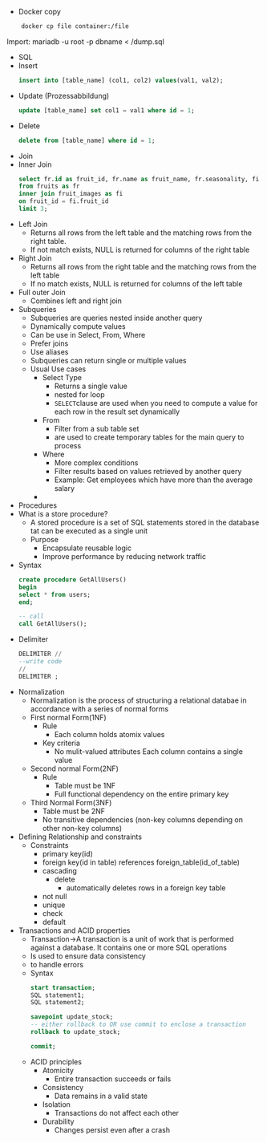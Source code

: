 
- Docker copy
```bash
    docker cp file container:/file
```
Import:
    mariadb -u root -p dbname < /dump.sql
- SQL
- Insert
    ```sql
    insert into [table_name] (col1, col2) values(val1, val2);
    ```
- Update (Prozessabbildung)
    ```sql
    update [table_name] set col1 = val1 where id = 1; 
    ```
- Delete
    ```sql
    delete from [table_name] where id = 1;
    ```
- Join
- Inner Join
    ```sql
    select fr.id as fruit_id, fr.name as fruit_name, fr.seasonality, fi.filename
    from fruits as fr
    inner join fruit_images as fi
    on fruit_id = fi.fruit_id
    limit 3;  
    ```
- Left Join
    - Returns all rows from the left table and the matching rows from the right table.
    - If not match exists, NULL is returned for columns of the right table
- Right Join
    - Returns all rows from the right table  and the matching rows from the left table
    - If no match exists, NULL is returned for columns of the left table
- Full outer Join
    - Combines left and right join
- Subqueries
    - Subqueries are queries nested inside another query
    - Dynamically compute values
    - Can be use in Select, From, Where
    - Prefer joins
    - Use aliases
    - Subqueries can return single or multiple values
    - Usual Use cases
        - Select Type
            - Returns a single value
            - nested for loop
            - `SELECT`clause are used when you need to compute a value for each row in the result set dynamically 
        - From
            - Filter from a sub table set
            - are used to create temporary tables for the main query to process
        - Where
            - More complex conditions
            - Filter results based on values retrieved by another query
            - Example: Get employees which have more than the average salary
        - 
- Procedures
- What is a store procedure?
    - A stored procedure is a set of SQL statements stored in the database tat can be executed as a single unit
    - Purpose
        - Encapsulate reusable logic
        - Improve performance by reducing network traffic
- Syntax
    ```sql
    create procedure GetAllUsers()
    begin
    select * from users;
    end;  

    -- call
    call GetAllUsers();
    ```
- Delimiter
    ```sql
    DELIMITER //
    --write code
    //
    DELIMITER ; 
    ```
- Normalization
    - Normalization is the process of structuring a relational databae in accordance with a series of normal forms
    - First normal Form(1NF)
        - Rule
            - Each column holds atomix values
        - Key criteria
            - No mulit-valued attributes Each column contains a single value
    - Second normal Form(2NF)
        - Rule
            - Table must be 1NF
            - Full functional dependency on the entire primary key
    - Third Normal Form(3NF)
        - Table must be 2NF
        - No transitive dependencies (non-key columns depending on other non-key columns)
- Defining Relationship and constraints
    - Constraints
        - primary key(id)
        - foreign key(id in table) references foreign_table(id_of_table)
        - cascading
            - delete
                - automatically deletes rows in a foreign key table
        - not null
        - unique
        - check
        - default
- Transactions and ACID properties
    - Transaction→A transaction is a unit of work that is performed against a database. It contains one or more SQL operations
    - Is used to ensure data consistency
    - to handle errors
    - Syntax
        ```sql
        start transaction;
        SQL statement1;
        SQL statement2;

        savepoint update_stock; 
        -- either rollback to OR use commit to enclose a transaction
        rollback to update_stock; 

        commit;  
        ```
    - ACID principles
        - Atomicity
            - Entire transaction succeeds or fails
        - Consistency
            - Data remains in a valid state
        - Isolation
            - Transactions do not affect each other
        - Durability
            - Changes persist even after a crash
